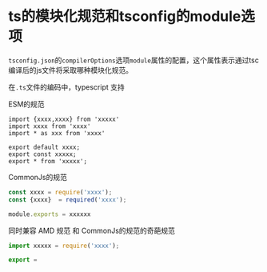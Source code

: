 # ts的模块化规范和tsconfig的module选项

`tsconfig.json`的`compilerOptions`选项`module`属性的配置，这个属性表示通过tsc编译后的js文件将采取哪种模块化规范。

在`.ts`文件的编码中，typescript 支持 

ESM的规范

```typesc
import {xxxx,xxxx} from 'xxxxx'
import xxxx from 'xxxx'
import * as xxx from 'xxxx'

export default xxxx;
export const xxxxx;
export * from 'xxxxx';
```



CommonJs的规范

```js
const xxxx = require('xxxx');
const {xxxx}  = required('xxxx');

module.exports = xxxxxx
```



同时兼容 AMD 规范 和 CommonJs的规范的奇葩规范

```javascript
import xxxxx = require('xxxx');

export =
```

